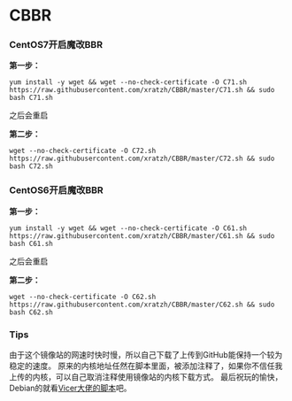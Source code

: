 # CBBR
### CentOS7开启魔改BBR
**第一步：**
```
yum install -y wget && wget --no-check-certificate -O C71.sh https://raw.githubusercontent.com/xratzh/CBBR/master/C71.sh && sudo bash C71.sh
```
之后会重启

**第二步：**
```
wget --no-check-certificate -O C72.sh https://raw.githubusercontent.com/xratzh/CBBR/master/C72.sh && sudo bash C72.sh
```

### CentOS6开启魔改BBR
**第一步：**
```
yum install -y wget && wget --no-check-certificate -O C61.sh https://raw.githubusercontent.com/xratzh/CBBR/master/C61.sh && sudo bash C61.sh
```
之后会重启

**第二步：**
```
wget --no-check-certificate -O C62.sh https://raw.githubusercontent.com/xratzh/CBBR/master/C62.sh && sudo bash C62.sh
```

### Tips
由于这个镜像站的网速时快时慢，所以自己下载了上传到GitHub能保持一个较为稳定的速度。
原来的内核地址任然在脚本里面，被添加注释了，如果你不信任我上传的内核，可以自己取消注释使用镜像站的内核下载方式。
最后祝玩的愉快，Debian的就看[Vicer大佬的脚本](https://moeclub.org/2017/06/24/278/)吧。
